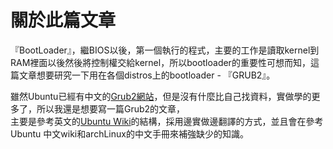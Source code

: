 # 關於此篇文章

『BootLoader』，繼BIOS以後，第一個執行的程式，主要的工作是讀取kernel到RAM裡面以後然後將控制權交給kernel，所以bootloader的重要性可想而知，這篇文章想要研究一下用在各個distros上的bootloader - 『GRUB2』。

雖然Ubuntu已經有中文的[Grub2網站](https://wiki.ubuntu-tw.org/index.php?title=Grub2)，但是沒有什麼比自己找資料，實做學的更多了，所以我還是想要寫一篇Grub2的文章，  
主要是參考英文的[Ubuntu Wiki](https://help.ubuntu.com/community/Grub2)的結構，採用邊實做邊翻譯的方式，並且會在參考Ubuntu 中文wiki和archLinux的中文手冊來補強缺少的知識。


